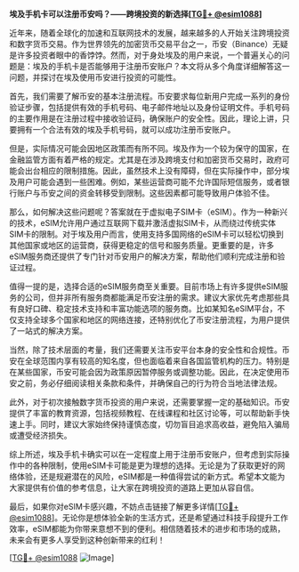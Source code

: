 **埃及手机卡可以注册币安吗？——跨境投资的新选择[[TG💪+ @esim1088](https://t.me/s/esim1088)]**

近年来，随着全球化的加速和互联网技术的发展，越来越多的人开始关注跨境投资和数字货币交易。作为世界领先的加密货币交易平台之一，币安（Binance）无疑是许多投资者眼中的香饽饽。然而，对于身处埃及的用户来说，一个普遍关心的问题是：埃及的手机卡是否能够用于注册币安账户？本文将从多个角度详细解答这一问题，并探讨在埃及使用币安进行投资的可能性。

首先，我们需要了解币安的基本注册流程。币安要求每位新用户完成一系列的身份验证步骤，包括提供有效的手机号码、电子邮件地址以及身份证明文件。手机号码的主要作用是在注册过程中接收验证码，确保账户的安全性。因此，理论上讲，只要拥有一个合法有效的埃及手机号码，就可以成功注册币安账户。

但是，实际情况可能会因地区政策而有所不同。埃及作为一个较为保守的国家，在金融监管方面有着严格的规定。尤其是在涉及跨境支付和加密货币交易时，政府可能会出台相应的限制措施。因此，虽然技术上没有障碍，但在实际操作中，部分埃及用户可能会遇到一些困难。例如，某些运营商可能不允许国际短信服务，或者银行账户与币安之间的资金转移受到限制。这些因素都可能导致用户体验不佳。

那么，如何解决这些问题呢？答案就在于虚拟电子SIM卡（eSIM）。作为一种新兴的技术，eSIM允许用户通过互联网下载并激活虚拟SIM卡，从而绕过传统实体SIM卡的限制。对于埃及用户而言，使用支持多国网络的eSIM卡可以轻松切换到其他国家或地区的运营商，获得更稳定的信号和服务质量。更重要的是，许多eSIM服务商还提供了专门针对币安用户的解决方案，帮助他们顺利完成注册和验证过程。

值得一提的是，选择合适的eSIM服务商至关重要。目前市场上有许多提供eSIM服务的公司，但并非所有服务商都能满足币安注册的需求。建议大家优先考虑那些具有良好口碑、稳定技术支持和丰富功能选项的服务商。比如某知名eSIM平台，不仅支持全球多个国家和地区的网络连接，还特别优化了币安注册流程，为用户提供了一站式的解决方案。

当然，除了技术层面的考量，我们还需要关注币安平台本身的安全性和合规性。币安在全球范围内享有较高的知名度，但也面临着来自各国监管机构的压力。特别是在某些国家，币安可能会因为政策原因暂停服务或调整功能。因此，在决定使用币安之前，务必仔细阅读相关条款和条件，并确保自己的行为符合当地法律法规。

此外，对于初次接触数字货币投资的用户来说，还需要掌握一定的基础知识。币安提供了丰富的教育资源，包括视频教程、在线课程和社区讨论等，可以帮助新手快速上手。同时，建议大家始终保持谨慎态度，切勿盲目追求高收益，避免陷入骗局或遭受经济损失。

综上所述，埃及手机卡确实可以在一定程度上用于注册币安账户，但考虑到实际操作中的各种限制，使用eSIM卡可能是更为理想的选择。无论是为了获取更好的网络体验，还是规避潜在的风险，eSIM都是一种值得尝试的新方式。希望本文能为大家提供有价值的参考信息，让大家在跨境投资的道路上更加从容自信。

最后，如果你对eSIM卡感兴趣，不妨点击链接了解更多详情[[TG💪+ @esim1088](https://t.me/s/esim1088)]。无论你是想体验全新的生活方式，还是希望通过科技手段提升工作效率，eSIM都能为你带来意想不到的便利。相信随着技术的进步和市场的成熟，未来会有更多人享受到这种创新带来的红利！

[[TG💪+ @esim1088](https://t.me/s/esim1088) ![Image](https://i.postimg.cc/4NQfJmqS/Snipaste-2025-05-13-00-14-12.png)]